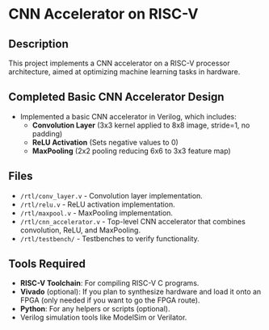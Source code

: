 # CNN Accelerator on RISC-V

## Description

This project implements a CNN accelerator on a RISC-V processor architecture, aimed at optimizing machine learning tasks in hardware.

## Completed Basic CNN Accelerator Design

- Implemented a basic CNN accelerator in Verilog, which includes:
  - **Convolution Layer** (3x3 kernel applied to 8x8 image, stride=1, no padding)
  - **ReLU Activation** (Sets negative values to 0)
  - **MaxPooling** (2x2 pooling reducing 6x6 to 3x3 feature map)

## Files

- `/rtl/conv_layer.v` - Convolution layer implementation.
- `/rtl/relu.v` - ReLU activation implementation.
- `/rtl/maxpool.v` - MaxPooling implementation.
- `/rtl/cnn_accelerator.v` - Top-level CNN accelerator that combines convolution, ReLU, and MaxPooling.
- `/rtl/testbench/` - Testbenches to verify functionality.

## Tools Required

- **RISC-V Toolchain**: For compiling RISC-V C programs.
- **Vivado** (optional): If you plan to synthesize hardware and load it onto an FPGA (only needed if you want to go the FPGA route).
- **Python**: For any helpers or scripts (optional).
- Verilog simulation tools like ModelSim or Verilator.

